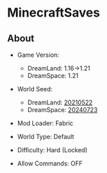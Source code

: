 # MinecraftSaves

## About

- Game Version:
    - DreamLand: 1.16->1.21
    - DreamSpace: 1.21

- World Seed:
    - DreamLand: [20210522](https://www.chunkbase.com/apps/biome-finder#seed=20210522&platform=java_1_16&dimension=overworld&x=0&z=0&zoom=0.5)
    - DreamSpace: [20240723](https://www.chunkbase.com/apps/biome-finder#seed=20240723&platform=java_1_20&dimension=overworld&x=0&z=0&zoom=0.5)

- Mod Loader: Fabric

- World Type: Default

- Difficulty: Hard (Locked)

- Allow Commands: OFF